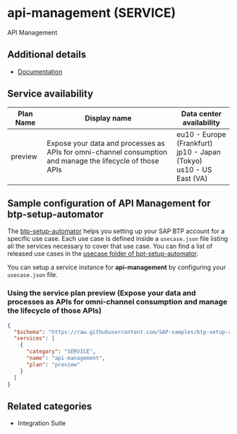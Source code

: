 # api-management (SERVICE)

API Management

## Additional details

- [Documentation](https://help.sap.com/viewer/product/SAP_CLOUD_PLATFORM_API_MANAGEMENT/Cloud/en-US)

## Service availability

| Plan Name | Display name | Data center availability  |
|------|----------------|---------------------------|
|  preview  |  Expose your data and processes as APIs for omni-channel consumption and manage the lifecycle of those APIs  | eu10 - Europe (Frankfurt)<br> jp10 - Japan (Tokyo)<br> us10 - US East (VA)  |

## Sample configuration of **API Management** for btp-setup-automator

The [btp-setup-automator](https://github.com/SAP-samples/btp-setup-automator) helps you setting up your SAP BTP account for a specific use case. Each use case is defined inside a `usecase.json` file listing all the services necessary to cover that use case. You can find a list of released use cases in the [usecase folder of bpt-setup-automator](https://github.com/SAP-samples/btp-setup-automator/tree/main/usecases).

You can setup a service instance for **api-management** by configuring your `usecase.json` file.

### Using the service plan **preview** (Expose your data and processes as APIs for omni-channel consumption and manage the lifecycle of those APIs)

```json
{
  "$schema": "https://raw.githubusercontent.com/SAP-samples/btp-setup-automator/main/libs/btpsa-usecase.json",
  "services": [
    {
      "category": "SERVICE",
      "name": "api-management",
      "plan": "preview"
    }
  ]
}
```

## Related categories

- Integration Suite